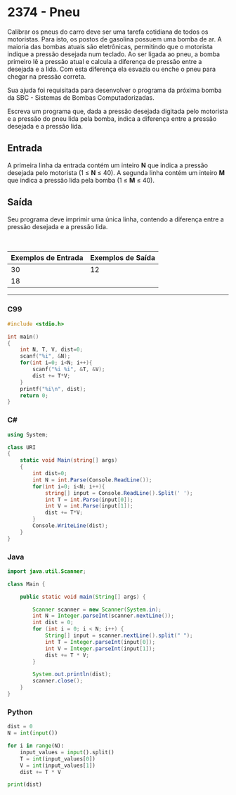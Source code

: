 # 2374 - Pneu

Calibrar os pneus do carro deve ser uma tarefa cotidiana de todos os motoristas. Para isto, os postos de gasolina possuem uma bomba de ar. A maioria das bombas atuais são eletrônicas, permitindo que o motorista indique a pressão desejada num teclado. Ao ser ligada ao pneu, a bomba primeiro lê a pressão atual e calcula a diferença de pressão entre a desejada e a lida. Com esta diferença ela esvazia ou enche o pneu para chegar na pressão correta.

Sua ajuda foi requisitada para desenvolver o programa da próxima bomba da SBC - Sistemas de Bombas Computadorizadas.

Escreva um programa que, dada a pressão desejada digitada pelo motorista e a pressão do pneu lida pela bomba, indica a diferença entre a pressão desejada e a pressão lida.

## Entrada

A primeira linha da entrada contém um inteiro **N** que indica a pressão desejada pelo motorista (1 ≤ **N** ≤ 40). A segunda linha contém um inteiro **M** que indica a pressão lida pela bomba (1 ≤ **M** ≤ 40).

## Saída

Seu programa deve imprimir uma única linha, contendo a diferença entre a pressão desejada e a pressão lida.

&nbsp;

| Exemplos de Entrada | Exemplos de Saída |
| ------------------- | ----------------- |
| 30                  | 12                |
| 18                  |                   |

---

### C99

```c
#include <stdio.h>

int main()
{
    int N, T, V, dist=0;
    scanf("%i", &N);
    for(int i=0; i<N; i++){
        scanf("%i %i", &T, &V);
        dist += T*V;
    }
    printf("%i\n", dist);
    return 0;
}
```

### C#

```cs
using System;

class URI
{
    static void Main(string[] args)
    {
        int dist=0;
        int N = int.Parse(Console.ReadLine());
        for(int i=0; i<N; i++){
            string[] input = Console.ReadLine().Split(' ');
            int T = int.Parse(input[0]);
            int V = int.Parse(input[1]);
            dist += T*V;
        }
        Console.WriteLine(dist);
    }
}
```

### Java

```java
import java.util.Scanner;

class Main {

    public static void main(String[] args) {

        Scanner scanner = new Scanner(System.in);
        int N = Integer.parseInt(scanner.nextLine());
        int dist = 0;
        for (int i = 0; i < N; i++) {
            String[] input = scanner.nextLine().split(" ");
            int T = Integer.parseInt(input[0]);
            int V = Integer.parseInt(input[1]);
            dist += T * V;
        }

        System.out.println(dist);
        scanner.close();
    }
}
```

### Python

```python
dist = 0
N = int(input())

for i in range(N):
    input_values = input().split()
    T = int(input_values[0])
    V = int(input_values[1])
    dist += T * V

print(dist)
```
